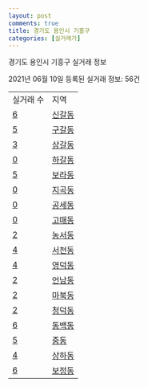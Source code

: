```yaml
---
layout: post
comments: true
title: 경기도 용인시 기흥구
categories: [실거래가]
---
```


경기도 용인시 기흥구 실거래 정보

2021년 06월 10일 등록된 실거래 정보: 56건


<table>
  <tr>
    <td>실거래 수</td>
    <td>지역</td>
  </tr>

  
  <tr>
    <td><a href="4146310100.html">6</a></td>
    <td><a href="4146310100.html">신갈동</a></td>
  </tr>
    

  <tr>
    <td><a href="4146310200.html">5</a></td>
    <td><a href="4146310200.html">구갈동</a></td>
  </tr>
    

  <tr>
    <td><a href="4146310300.html">3</a></td>
    <td><a href="4146310300.html">상갈동</a></td>
  </tr>
    

  <tr>
    <td><a href="4146310400.html">0</a></td>
    <td><a href="4146310400.html">하갈동</a></td>
  </tr>
    

  <tr>
    <td><a href="4146310500.html">5</a></td>
    <td><a href="4146310500.html">보라동</a></td>
  </tr>
    

  <tr>
    <td><a href="4146310600.html">0</a></td>
    <td><a href="4146310600.html">지곡동</a></td>
  </tr>
    

  <tr>
    <td><a href="4146310700.html">0</a></td>
    <td><a href="4146310700.html">공세동</a></td>
  </tr>
    

  <tr>
    <td><a href="4146310800.html">0</a></td>
    <td><a href="4146310800.html">고매동</a></td>
  </tr>
    

  <tr>
    <td><a href="4146310900.html">2</a></td>
    <td><a href="4146310900.html">농서동</a></td>
  </tr>
    

  <tr>
    <td><a href="4146311000.html">4</a></td>
    <td><a href="4146311000.html">서천동</a></td>
  </tr>
    

  <tr>
    <td><a href="4146311100.html">4</a></td>
    <td><a href="4146311100.html">영덕동</a></td>
  </tr>
    

  <tr>
    <td><a href="4146311200.html">2</a></td>
    <td><a href="4146311200.html">언남동</a></td>
  </tr>
    

  <tr>
    <td><a href="4146311300.html">2</a></td>
    <td><a href="4146311300.html">마북동</a></td>
  </tr>
    

  <tr>
    <td><a href="4146311400.html">2</a></td>
    <td><a href="4146311400.html">청덕동</a></td>
  </tr>
    

  <tr>
    <td><a href="4146311500.html">6</a></td>
    <td><a href="4146311500.html">동백동</a></td>
  </tr>
    

  <tr>
    <td><a href="4146311600.html">5</a></td>
    <td><a href="4146311600.html">중동</a></td>
  </tr>
    

  <tr>
    <td><a href="4146311700.html">4</a></td>
    <td><a href="4146311700.html">상하동</a></td>
  </tr>
    

  <tr>
    <td><a href="4146311800.html">6</a></td>
    <td><a href="4146311800.html">보정동</a></td>
  </tr>
    


</table>
    